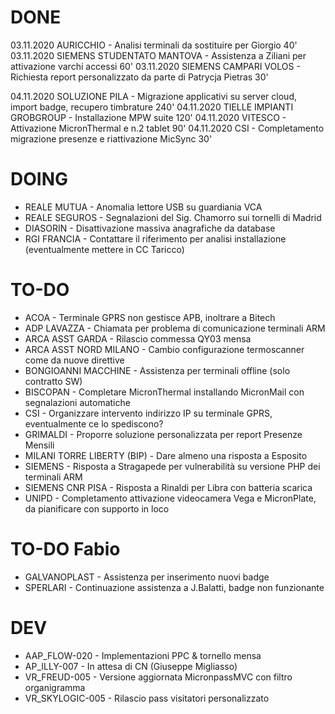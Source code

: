 # DONE
03.11.2020 AURICCHIO - Analisi terminali da sostituire per Giorgio 40'
03.11.2020 SIEMENS STUDENTATO MANTOVA - Assistenza a Ziliani per attivazione varchi accessi    60'
03.11.2020 SIEMENS CAMPARI VOLOS - Richiesta report personalizzato da parte di Patrycja Pietras    30'

04.11.2020 SOLUZIONE PILA - Migrazione applicativi su server cloud, import badge, recupero timbrature 240'
04.11.2020 TIELLE IMPIANTI GROBGROUP - Installazione MPW suite      120'
04.11.2020 VITESCO - Attivazione MicronThermal e n.2 tablet     90'
04.11.2020 CSI - Completamento migrazione presenze e riattivazione MicSync  30'

# DOING
- REALE MUTUA - Anomalia lettore USB su guardiania VCA
- REALE SEGUROS - Segnalazioni del Sig. Chamorro sui tornelli di Madrid
- DIASORIN - Disattivazione massiva anagrafiche da database
- RGI FRANCIA - Contattare il riferimento per analisi installazione (eventualmente mettere in CC Taricco)

# TO-DO
- ACOA - Terminale GPRS non gestisce APB, inoltrare a Bitech
- ADP LAVAZZA - Chiamata per problema di comunicazione terminali ARM
- ARCA ASST GARDA - Rilascio commessa QY03 mensa
- ARCA ASST NORD MILANO - Cambio configurazione termoscanner come da nuove direttive
- BONGIOANNI MACCHINE - Assistenza per terminali offline (solo contratto SW)
- BISCOPAN - Completare MicronThermal installando MicronMail con segnalazioni automatiche
- CSI - Organizzare intervento indirizzo IP su terminale GPRS, eventualmente ce lo spediscono? 
- GRIMALDI - Proporre soluzione personalizzata per report Presenze Mensili
- MILANI TORRE LIBERTY (BIP) - Dare almeno una risposta a Esposito
- SIEMENS - Risposta a Stragapede per vulnerabilità su versione PHP dei terminali ARM
- SIEMENS CNR PISA - Risposta a Rinaldi per Libra con batteria scarica
- UNIPD - Completamento attivazione videocamera Vega e MicronPlate, da pianificare con supporto in loco

# TO-DO Fabio
- GALVANOPLAST - Assistenza per inserimento nuovi badge
- SPERLARI - Continuazione assistenza a J.Balatti, badge non funzionante

# DEV
- AAP_FLOW-020 - Implementazioni PPC & tornello mensa
- AP_ILLY-007 - In attesa di CN (Giuseppe Migliasso)
- VR_FREUD-005 - Versione aggiornata MicronpassMVC con filtro organigramma
- VR_SKYLOGIC-005 - Rilascio pass visitatori personalizzato